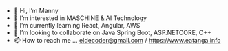 - 👋 Hi, I’m Manny
- 👀 I’m interested in MASCHINE & AI Technology
- 🌱 I’m currently learning React, Angular, AWS
- 💞️ I’m looking to collaborate on Java Spring Boot, ASP.NETCORE, C++
- 📫 How to reach me ... eldecoder@gmail.com / https://www.eatanga.info

<!---
eatanga/eatanga is a ✨ special ✨ repository because its `README.md` (this file) appears on your GitHub profile.
You can click the Preview link to take a look at your changes.
--->

